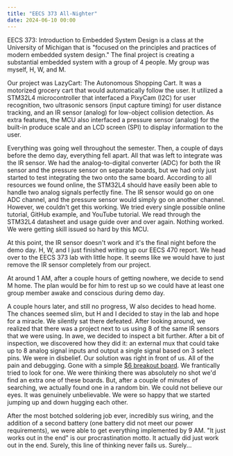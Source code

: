 ```yaml
---
title: "EECS 373 All-Nighter"
date: 2024-06-10 00:00
---
```


EECS 373: Introduction to Embedded System Design is a class at the University of Michigan that is
"focused on the principles and practices of modern embedded system design." The final project is
creating a substantial embedded system with a group of 4 people. My group was myself, H, W, and M.

Our project was LazyCart: The Autonomous Shopping Cart. It was a motorized grocery cart that would
automatically follow the user. It utilized a STM32L4 microcontroller that interfaced a PixyCam (I2C)
for user recognition, two ultrasonic sensors (input capture timing) for user distance tracking, and
an IR sensor (analog) for low-object collision detection. As extra features, the MCU also interfaced
a pressure sensor (analog) for the built-in produce scale and an LCD screen (SPI) to display
information to the user.

Everything was going well throughout the semester. Then, a couple of days before the demo day,
everything fell apart. All that was left to integrate was the IR sensor. We had the
analog-to-digital converter (ADC) for both the IR sensor and the pressure sensor on separate boards,
but we had only just started to test integrating the two onto the same board. According to all
resources we found online, the STM32L4 should have easily been able to handle two analog signals
perfectly fine. The IR sensor would go on one ADC channel, and the pressure sensor would simply go
on another channel. However, we couldn't get this working. We tried every single possible online
tutorial, GitHub example, and YouTube tutorial. We read through the STM32L4 datasheet and usage
guide over and over again. Nothing worked. We were getting skill issued so hard by this MCU.

At this point, the IR sensor doesn't work and it's the final night before the demo day. H, W, and I
just finished writing up our EECS 470 report. We head over to the EECS 373 lab with little hope.
It seems like we would have to just remove the IR sensor completely from our project.

At around 1 AM, after a couple hours of getting nowhere, we decide to send M home. The plan would be
for him to rest up so we could have at least one group member awake and conscious during demo day.

A couple hours later, and still no progress, W also decides to head home. The chances seemed slim,
but H and I decided to stay in the lab and hope for a miracle. We silently sat there defeated.
After looking around, we realized that there was a project next to us using 8 of the same IR
sensors that we were using. In awe, we decided to inspect a bit further. After a bit of inspection,
we discovered how they did it: an external mux that could take up to 8 analog signal inputs and
output a single signal based on 3 select pins. We were in disbelief. Our solution was right in
front of us. All of the pain and debugging. Gone with a simple
[$6 breakout board](https://www.sparkfun.com/products/9056). We frantically tried to look for one.
We were thinking there was absolutely no shot we'd find an extra one of these boards. But, after
a couple of minutes of searching, we actually found one in a random bin. We could not believe our
eyes. It was genuinely unbelievable. We were so happy that we started jumping up and down hugging
each other.

After the most botched soldering job ever, incredibly sus wiring, and the addition of a second
battery (one battery did not meet our power requirements), we were able to get everything
implemented by 9 AM. "It just works out in the end" is our procrastination motto. It actually
did just work out in the end. Surely, this line of thinking never fails us. Surely...
